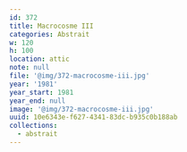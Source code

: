 ```yaml
---
id: 372
title: Macrocosme III
categories: Abstrait
w: 120
h: 100
location: attic
note: null
file: '@img/372-macrocosme-iii.jpg'
year: '1981'
year_start: 1981
year_end: null
image: '@img/372-macrocosme-iii.jpg'
uuid: 10e6343e-f627-4341-83dc-b935c0b188ab
collections:
  - abstrait
---
```


